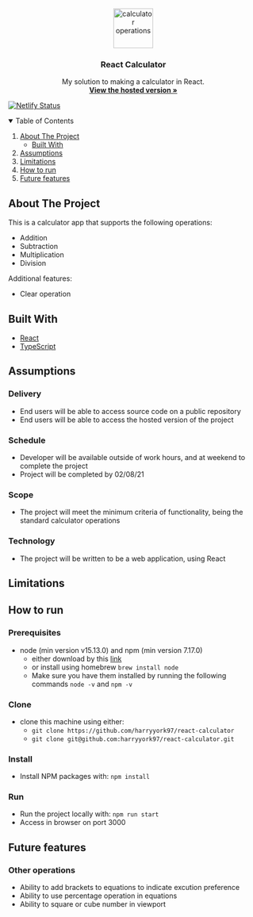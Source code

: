 <!-- PROJECT LOGO -->
<br />
<p align="center">
    <img src="https://upload.wikimedia.org/wikipedia/commons/thumb/1/1e/Circle-icons-calculator.svg/1200px-Circle-icons-calculator.svg.png" alt="calculator operations" width="80" height="80">

  <h3 align="center">React Calculator</h3>

  <p align="center">
    My solution to making a calculator in React.
    <br />
    <a href="https://hy-react-calculator.netlify.app"><strong>View the hosted version »</strong></a>
    
</p>

[![Netlify Status](https://api.netlify.com/api/v1/badges/4dae2ee6-b664-44b2-b35f-5e28a18cd032/deploy-status)](https://app.netlify.com/sites/hy-react-calculator/deploys)

<!-- TABLE OF CONTENTS -->
<details open="open">
  <summary>Table of Contents</summary>
  <ol>
    <li>
      <a href="#about-the-project">About The Project</a>
      <ul>
        <li><a href="#built-with">Built With</a></li>
      </ul>
    </li>
    <li>
      <a href="#assumptions">Assumptions</a>
    </li>
    <li><a href="#limitations">Limitations</a></li>
    <li><a href="#how-to-run">How to run</a></li>
    <li><a href="#future-features">Future features</a></li>
  </ol>
</details>

<!-- ABOUT THE PROJECT -->

## About The Project

<!-- [![Product Name Screen Shot][product-screenshot]](https://example.com) -->

This is a calculator app that supports the following operations:

-   Addition
-   Subtraction
-   Multiplication
-   Division

Additional features:

-   Clear operation

## Built With

-   [React](https://reactjs.org/)
-   [TypeScript](https://www.typescriptlang.org/)

## Assumptions

### Delivery

-   End users will be able to access source code on a public repository
-   End users will be able to access the hosted version of the project

### Schedule

-   Developer will be available outside of work hours, and at weekend to complete the project
-   Project will be completed by 02/08/21

### Scope

-   The project will meet the minimum criteria of functionality, being the standard calculator operations

### Technology

-   The project will be written to be a web application, using React

## Limitations

## How to run

### Prerequisites

-   node (min version v15.13.0) and npm (min version 7.17.0)
    -   either download by this [link](https://nodejs.org/en/download/)
    -   or install using homebrew
        `brew install node`
    -   Make sure you have them installed by running the following commands
        `node -v` and `npm -v`

### Clone

-   clone this machine using either:
    -   `git clone https://github.com/harryyork97/react-calculator`
    -   `git clone git@github.com:harryyork97/react-calculator.git`

### Install

-   Install NPM packages with:
    `npm install`

### Run

-   Run the project locally with:
    `npm run start`
-   Access in browser on port 3000

## Future features

### Other operations

-   Ability to add brackets to equations to indicate excution preference
-   Ability to use percentage operation in equations
-   Ability to square or cube number in viewport
